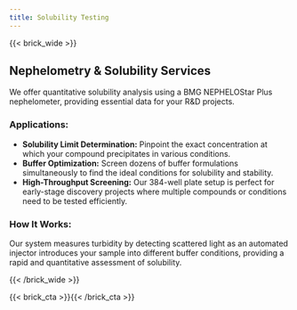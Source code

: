 ```yaml
---
title: Solubility Testing
---
```


{{< brick_wide >}}

## Nephelometry & Solubility Services

We offer quantitative solubility analysis using a BMG NEPHELOStar Plus nephelometer, providing essential data for your R&D projects.

### Applications:

* **Solubility Limit Determination:** Pinpoint the exact concentration at which your compound precipitates in various conditions.
* **Buffer Optimization:** Screen dozens of buffer formulations simultaneously to find the ideal conditions for solubility and stability.
* **High-Throughput Screening:** Our 384-well plate setup is perfect for early-stage discovery projects where multiple compounds or conditions need to be tested efficiently.

### How It Works:

Our system measures turbidity by detecting scattered light as an automated injector introduces your sample into different buffer conditions, providing a rapid and quantitative assessment of solubility.

{{< /brick_wide >}}

{{< brick_cta >}}{{< /brick_cta >}}
